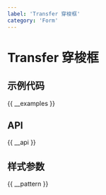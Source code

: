 ```yaml
---
label: 'Transfer 穿梭框'
category: 'Form'
---
```


# Transfer 穿梭框

## 示例代码

{{ __examples }}

## API

{{ __api }}

## 样式参数

{{ __pattern }}